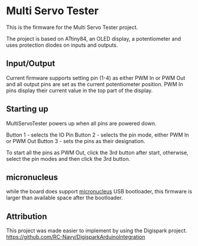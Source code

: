 # Multi Servo Tester

This is the firmware for the Multi Servo Tester project. 

The project is based on ATtiny84, an OLED display, a potentiometer and uses protection diodes on inputs and outputs.

## Input/Output
Current firmware supports setting pin (1-4) as either PWM In or PWM Out and all output pins are set as the current potentiometer position.
PWM In pins display their current value in the top part of the display.

## Starting up
MultiServoTester powers up when all pins are powered down.

Button 1 - selects the IO Pin
Button 2 - selects the pin mode, either PWM In or PWM Out
Button 3 - sets the pins as their designation.

To start all the pins as PWM Out, click the 3rd button after start, otherwise, select the pin modes and then click the 3rd button.

## micronucleus
while the board does support [micronucleus](https://github.com/micronucleus/micronucleus) USB bootloader, this firmware is larger than available space after the bootloader.

## Attribution
This project was made easier to implement by using the Digispark project.
https://github.com/RC-Navy/DigisparkArduinoIntegration
